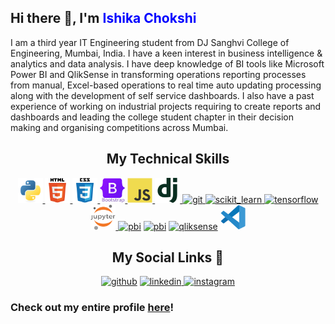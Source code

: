 <h2>Hi there 👋, I'm <font style="color:blue">Ishika Chokshi</font></h2>

<p>I am a third year IT Engineering student from DJ Sanghvi College of Engineering, Mumbai, India. I have a keen interest in business intelligence & analytics and data analysis. I have deep knowledge of BI tools like Microsoft Power BI and QlikSense in transforming operations reporting processes from manual, Excel-based operations to real time auto updating processing along with the development of self service dashboards. I also have a past experience of working on industrial projects requiring to create reports and dashboards and leading the college student chapter in their decision making and organising competitions across Mumbai.</p>

<h2 align="center">My Technical Skills</h2>
<p align="center">
   <a href="https://www.python.org" target="_blank"> <img src="https://raw.githubusercontent.com/devicons/devicon/master/icons/python/python-original.svg" alt="python" width="40" height="40"/> </a> 
  <a href="https://www.w3.org/html/" target="_blank"> <img src="https://raw.githubusercontent.com/devicons/devicon/master/icons/html5/html5-original-wordmark.svg" alt="html5" width="40" height="40"/> </a> 
  <a href="https://www.w3schools.com/css/" target="_blank"> <img src="https://raw.githubusercontent.com/devicons/devicon/master/icons/css3/css3-original-wordmark.svg" alt="css3" width="40" height="40"/> </a> 
  <a href="https://getbootstrap.com/" target="_blank"> <img src="https://github.com/devicons/devicon/blob/master/icons/bootstrap/bootstrap-original-wordmark.svg" alt="bootstrap" width="40" height="40"/> </a> 
  <a href="https://developer.mozilla.org/en-US/docs/Web/JavaScript" target="_blank"> <img src="https://raw.githubusercontent.com/devicons/devicon/master/icons/javascript/javascript-original.svg" alt="javascript" width="40" height="40"/> </a> 
  <a href="https://www.djangoproject.com/" target="_blank"> <img src="https://github.com/devicons/devicon/blob/master/icons/django/django-plain.svg" alt="django" width="40" height="40"/> </a> 
  <a href="https://git-scm.com/" target="_blank"> <img src="https://www.vectorlogo.zone/logos/git-scm/git-scm-icon.svg" alt="git" width="40" height="40"/> </a> 
  <a href="https://scikit-learn.org/" target="_blank"> <img src="https://upload.wikimedia.org/wikipedia/commons/0/05/Scikit_learn_logo_small.svg" alt="scikit_learn" width="40" height="40"/> </a> 
  <a href="https://www.tensorflow.org" target="_blank"> <img src="https://www.vectorlogo.zone/logos/tensorflow/tensorflow-icon.svg" alt="tensorflow" width="40" height="40"/> </a> 
      <a href="https://jupyter.org/" target="_blank"> <img src="https://github.com/devicons/devicon/blob/master/icons/jupyter/jupyter-original-wordmark.svg" alt="jupyter" width="40" height="40"/> </a>
  <a href="https://powerbi.microsoft.com/en/" target="_blank"><img src="https://www.vectorlogo.zone/logos/microsoft_powerbi/microsoft_powerbi-ar21.svg" alt="pbi" width="40" height="40"/></a>
     <a href="https://www.tableau.com/" target="_blank"><img src="https://github.com/get-icon/geticon/blob/master/icons/tableau.svg" alt="pbi" width="40" height="40"/></a>
        <a href="https://www.qlik.com/us/products/qlik-sense" target="_blank"><img src=" https://github.com/get-icon/geticon/blob/master/icons/qlik.svg" alt="qliksense" width="40" height="40"/></a>
     <a href="https://code.visualstudio.com/" target="_blank"><img src="https://github.com/devicons/devicon/blob/master/icons/vscode/vscode-original.svg" alt="vsc" width="40" height="40"/></a>
</p>

<h2 align="center">My Social Links 🔗 </h2>
<p align="center">
<a href="https://github.com/ishikac167" target="_blank"><img src='https://github.com/gauravghongde/social-icons/blob/master/SVG/Color/Github.svg' alt='github' height='40'></a>  
 <a href="https://www.linkedin.com/in/ishika-chokshi/" target="_blank"><img src='https://github.com/gauravghongde/social-icons/blob/master/SVG/Color/LinkedIN.svg' alt='linkedin' height='40'> </a> 
 <a href="https://www.instagram.com/ishikachokshi/" target="_blank"><img src='https://github.com/gauravghongde/social-icons/blob/master/SVG/Color/Instagram.svg' alt='instagram' height='40'></a> 
</p>

<h3>Check out my entire profile <a href="https://ishikac167.github.io/">here</a>!</h3>

<!--
**ishikac167/ishikac167** is a ✨ _special_ ✨ repository because its `README.md` (this file) appears on your GitHub profile.

Here are some ideas to get you started:

- 🔭 I’m currently working on ...
- 🌱 I’m currently learning ...
- 👯 I’m looking to collaborate on ...
- 🤔 I’m looking for help with ...
- 💬 Ask me about ...
- 📫 How to reach me: ...
- 😄 Pronouns: ...
- ⚡ Fun fact: ...
-->
